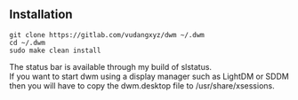 ## Installation
```
git clone https://gitlab.com/vudangxyz/dwm ~/.dwm
cd ~/.dwm
sudo make clean install
```
The status bar is available through my build of slstatus.\
If you want to start dwm using a display manager such as LightDM or SDDM then you will have to copy the dwm.desktop file to /usr/share/xsessions.
